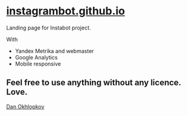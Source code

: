 # [instagrambot.github.io](https://instagrambot.github.io)
Landing page for Instabot project.

With 
* Yandex Metrika and webmaster
* Google Analytics 
* Mobile responsive

Feel free to use anything without any licence. Love. 
----
[Dan Okhlopkov](https://okhlopkov.com)
